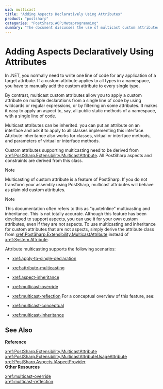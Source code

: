 ```yaml
---
uid: multicast
title: "Adding Aspects Declaratively Using Attributes"
product: "postsharp"
categories: "PostSharp;AOP;Metaprogramming"
summary: "The document discusses the use of multicast custom attributes in .NET, a feature of PostSharp that allows applying a custom attribute to multiple declarations with a single line of code."
---
```

# Adding Aspects Declaratively Using Attributes

In .NET, you normally need to write one line of code for any application of a target attribute. If a custom attribute applies to all types in a namespace, you have to manually add the custom attribute to every single type.

By contrast, multicast custom attributes allow you to apply a custom attribute on multiple declarations from a single line of code by using wildcards or regular expressions, or by filtering on some attributes. It makes it easy to apply an aspect to, say, all public static methods of a namespace, with a single line of code.

Multicast attributes can be inherited: you can put an attribute on an interface and ask it to apply to all classes implementing this interface. Attribute inheritance also works for classes, virtual or interface methods, and parameters of virtual or interface methods.

Custom attributes supporting multicasting need to be derived from <xref:PostSharp.Extensibility.MulticastAttribute>. All PostSharp aspects and constraints are derived from this class. 

> [!NOTE]
> Multicasting of custom attribute is a feature of PostSharp. If you do not transform your assembly using PostSharp, multicast attributes will behave as plain old custom attributes.

> [!NOTE]
> This documentation often refers to this as "quoteInline" multicasting and inheritance. This is not totally accurate. Although this feature has been developed to support aspects, you can use it for your own custom attributes, even if they are not aspects. To use multicasting and inheritance for custom attributes that are not aspects, simply derive the attribute class from <xref:PostSharp.Extensibility.MulticastAttribute> instead of <xref:System.Attribute>. 

Attribute multicasting supports the following scenarios:

* <xref:apply-to-single-declaration>
* <xref:attribute-multicasting>
* <xref:aspect-inheritance>
* <xref:multicast-override>
* <xref:multicast-reflection>
For a conceptual overview of this feature, see:

* <xref:multicast-conceptual>
* <xref:multicast-inheritance>
## See Also

**Reference**

<xref:PostSharp.Extensibility.MulticastAttribute>
<br><xref:PostSharp.Extensibility.MulticastAttributeUsageAttribute>
<br><xref:PostSharp.Aspects.IAspectProvider>
<br>**Other Resources**

<xref:multicast-override>
<br><xref:multicast-reflection>
<br>
